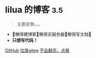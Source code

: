 # lilua 的博客 <small>3.5</small>

> 主要是懒。。。

- :pig:懒得建博客:pig:懒得买服务器:pig:懒得写文档:pig:
- **只想写代码！**

[GitHub](https://github.com/yang-lile)
[垃圾gitee](https://gitee.com/yang-lile)
[不会翻页，点我](#简介)
